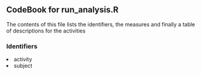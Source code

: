 <h2>CodeBook for run_analysis.R</h2>
The contents of this file lists the identifiers, the measures and finally a table of descriptions for the activities

<h3>Identifiers</h3>
  <li>activity
  <li>subject

